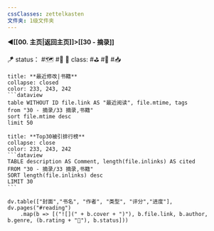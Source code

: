 ```yaml
---
cssClasses: zettelkasten
文件夹: 1级文件夹
---
```


 **◀️[[00. 主页|返回主页]]>[[30 - 摘录]]**

🪁 status： #🗺️ #🔖
🎏 class: #⛳ #📸 #📥


```ad-todo
title: **最近修改|书籍**
collapse: closed
color: 233, 243, 242
```dataview
table WITHOUT ID file.link AS "最近阅读", file.mtime, tags
from "30 - 摘录/33 摘录,书籍"
sort file.mtime desc
limit 50
```

````ad-todo
title: **Top30被引排行榜**
collapse: close
color: 233, 243, 242
```dataview
TABLE description AS Comment, length(file.inlinks) AS cited
FROM "30 - 摘录/33 摘录,书籍"
SORT length(file.inlinks) desc
LIMIT 30
```
````

```dataviewjs
dv.table(["封面","书名", "作者", "类型", "评分","进度"], dv.pages("#reading")
    .map(b => [("![](" + b.cover + ")"), b.file.link, b.author, b.genre, (b.rating + "🌟"), b.status]))
```
